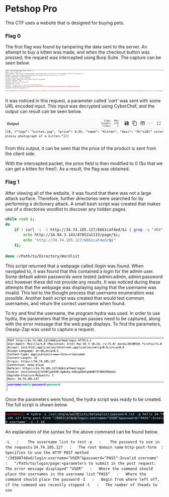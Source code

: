# Petshop Pro

This CTF uses a website that is designed for buying pets.

### Flag 0

The first flag was found by tampering the data sent to the server. An attempt to buy a kitten was made, and when the checkout button was pressed, the request was intercepted using Burp Suite. The capture can be seen below.

!['The intercepted packet for the checkout request'](https://github.com/Av3rageJoe/CTFs/blob/master/HackerOneCTFs/Images/Screenshot%202020-01-02%20at%2022.42.33.png)

It was noticed in this request, a parameter called *'cart'*  was sent with some URL encoded input. This input was decrypted using CyberChef, and the output can result can be seen below.

!['Decoded cart parameter'](https://github.com/Av3rageJoe/CTFs/blob/master/HackerOneCTFs/Images/Screenshot%202020-01-02%20at%2022.46.07.png)

From this output, it can be seen that the price of the product is sent from the client side.

With the intercepted packet, the price field is then modified to 0 (So that we can get a kitten for free!). As a result, the flag was obtained.

### Flag 1

After viewing all of the website, it was found that there was not a large attack surface. Therefore, further directories were searched for by performing a dictionary attack. A small bash script was created that makes use of a directories wordlist to discover any hidden pages.

```bash
while read i;
do
	if ! curl -s -I http://34.74.105.127/6661caf4ed/$i | grep -q "404"; then
		echo http://34.94.3.143/d7852a1133/page/$i;
		echo "http://34.74.105.127/6661caf4ed/$i"
	fi;
	
done </Path/to/Directory/Wordlist
```

This script returned that a webpage called /login was found. When navigated to, it was found that this contained a login for the admin user. Some default admin passwords were tested (admin:admin, admin:password etc) however these did not provide any results. It was noticed during these attempts that the webpage was displaying saying that the username was invalid. This led to the thought process that username enumeration was possible. Another bash script was created that would test common usernames, and return the correct username when found.

To try and find the username, the program hydra was used. In order to use hydra, the parameters that the program passes need to be captured, along with the error message that the web page displays. To find the parameters, Owasp-Zap was used to capture a request.

!['Owasp-Zap /login request'](https://github.com/Av3rageJoe/CTFs/blob/master/HackerOneCTFs/Images/Screenshot%202020-01-03%20at%2012.58.11.png)

Once the parameters were found, the hydra script was ready to be created. The full script is shown below

!['hydra command'](https://github.com/Av3rageJoe/CTFs/blob/master/HackerOneCTFs/Images/Screenshot%202020-01-03%20at%2019.22.57.png)

An explanation of the syntax for the above command can be found below.

  `-L   :    The uusername list to test`
  `-p   :    The password to use in the requests`
  `34.74.105.127   :   The root domain name`
  `http-post-form  :   Specifies to use the HTTP POST method`
  `"/39580748ad/login:username=^USER^&password=^PASS^:Invalid username"  :   "/Path/to/login/page:<parameters to submit in the post request: The error message displayed"`
  `^USER^   :   Where the command should place the usernames in the username list`
  `^PASS^   :   Where the command should place the password`
  `-I   :   Begin from where left off, if the command was recently stopped`
  `-t   :   The number of theads to use`



